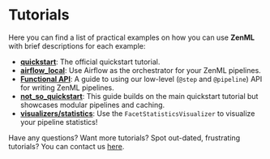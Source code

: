 # Tutorials

Here you can find a list of practical examples on how you can use **ZenML** with brief descriptions for each example:

* [**quickstart**](https://github.com/zenml-io/zenml/tree/main/examples/quickstart):
  The official quickstart tutorial.
* [**airflow_local**](https://github.com/zenml-io/zenml/tree/main/examples/airflow_local):
  Use Airflow as the orchestrator for your ZenML pipelines.
* [**Functional API**](https://github.com/zenml-io/zenml/blob/main/examples/functional_api/):
A guide to using our low-level (`@step` and `@pipeline`) API for writing ZenML pipelines.
* [**not_so_quickstart**](https://github.com/zenml-io/zenml/tree/main/examples/not_so_quickstart):
  This guide builds on the main quickstart tutorial but showcases modular
  pipelines and caching.
* [**visualizers/statistics**](https://github.com/zenml-io/zenml/tree/main/examples/statistics):
  Use the `FacetStatisticsVisualizer` to visualize your pipeline statistics!

Have any questions? Want more tutorials? Spot out-dated, frustrating tutorials? You can contact us [here](contact.md).

